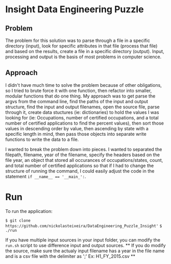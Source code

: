 # Insight Data Engineering Puzzle

## Problem

The problem for this solution was to parse through a file in a specific directory (input), look for specific attributes in that file (process that file) and based on the results, create a file in a specific directory (output). Input, processing and output is the basis of most problems in computer science.

## Approach
I didn't have much time to solve the problem because of other obligations, so I tried to brute force it with one function, then refactor into smaller, modular functions that do one thing. My approach was to get parse the argvs from the command line, find the paths of the input and output structure, find the input and output filenames, open the source file, parse through it, create data stuctures (ie: dictionaries) to hold the values I was looking for (ie: Occupations, number of certified occupations, and a total number of certified applications to find the percent values), then sort those values in descending order by value, then ascending by state with a specific length in mind, then pass those objects into separate write functions to write the data to a file.


I wanted to break the problem down into pieces. I wanted to separated the filepath, filename, year of the filename, specify the headers based on the file year, an object that stored all occurances of occupations/states, count, and total number of certified applications so that if I had to change the structure of running the command, I could easily adjust the code in the statement `if __name__ == '__main_':`. 


# Run
To run the application:

`$ git clone https://github.com/nickolasteixeira/DataEngineering_Puzzle_Insight'`
`$ ./run`

If you have multiple input sources in your input folder, you can modify the `run.sh` script to use difference input and output sources. 
** If you do modify the source, make sure the actualy input filename has a year in the file name and is a csv file with the delimiter as ';' Ex: H1_FY_2015.csv ** 


